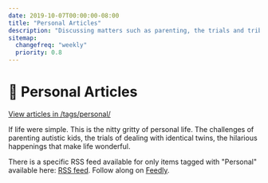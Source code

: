 ```yaml
---
date: 2019-10-07T00:00:00-08:00
title: "Personal Articles"
description: "Discussing matters such as parenting, the trials and tribulations of autism, and a range of other hilarious personal topics."
sitemap:
  changefreq: "weekly"
  priority: 0.8
---
```


# 👨 Personal Articles

<a href="/tags/personal/">View articles in /tags/personal/</a>

If life were simple. This is the nitty gritty of personal life. The challenges of parenting autistic kids, the trials of dealing with identical twins, the hilarious happenings that make life wonderful.

There is a specific RSS feed available for only items tagged with "Personal" available here: <a href="/data/tags/personal/index.xml" target="_blank">RSS feed</a>. Follow along on <a href='https://feedly.com/i/subscription/feed%2Fhttps%3A%2F%2Fjustinribeiro.com%2Fdata%2Ftags%2Fpersonal%2Findex.xml' target='blank'>Feedly</a>.